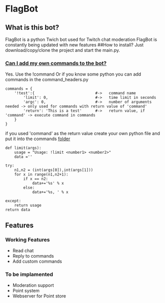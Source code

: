 # FlagBot
## What is this bot?
FlagBot is a python Twich bot used for Twitch chat moderation
FlagBot is constantly being updated with new features
##How to install?
Just download/copy/clone the project and start the main.py.

### [Can I add my own commands to the bot?](https://github.com/Flaganti/Twitch/blob/master/command_headers.py)

Yes. Use the !command
Or if you know some python you can add commands in the command_headers.py

    commands = {
        '!test':{                           #->   command name
            'limit': 0,                     #->   time limit in seconds
            'argc': 0,                      #->   number of arguments needed -> only used for commands with return value of 'command'
            'return': 'This is a test'      #->   return value, if 'command' -> execute command in commands
        }
    }
    
if you used 'command' as the return value
create your own python file and put it into the commands [folder](https://github.com/Flaganti/Twitch/blob/master/commands/)

    def limit(args):
        usage = "Usage: !limit <number1> <number2>"
        data =''
    
    try:
        n1,n2 = (int(args[0]),int(args[1]))
        for x in range(n1,n2+1):
            if x == n2:
                data+='%s' % x
            else:
                data+='%s, ' % x

    except:
        return usage
    return data

## Features
### Working Features
* Read chat
* Reply to commands
* Add custom commands

### To be implamented
* Moderation support
* Point system
* Webserver for Point store

